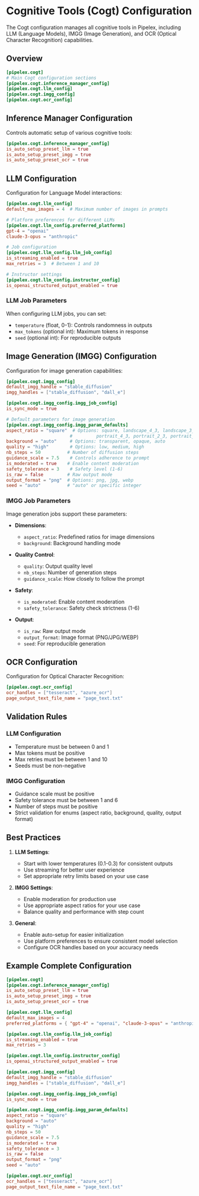 # Cognitive Tools (Cogt) Configuration

The Cogt configuration manages all cognitive tools in Pipelex, including LLM (Language Models), IMGG (Image Generation), and OCR (Optical Character Recognition) capabilities.

## Overview

```toml
[pipelex.cogt]
# Main Cogt configuration sections
[pipelex.cogt.inference_manager_config]
[pipelex.cogt.llm_config]
[pipelex.cogt.imgg_config]
[pipelex.cogt.ocr_config]
```

## Inference Manager Configuration

Controls automatic setup of various cognitive tools:

```toml
[pipelex.cogt.inference_manager_config]
is_auto_setup_preset_llm = true
is_auto_setup_preset_imgg = true
is_auto_setup_preset_ocr = true
```

## LLM Configuration

Configuration for Language Model interactions:

```toml
[pipelex.cogt.llm_config]
default_max_images = 4  # Maximum number of images in prompts

# Platform preferences for different LLMs
[pipelex.cogt.llm_config.preferred_platforms]
gpt-4 = "openai"
claude-3-opus = "anthropic"

# Job configuration
[pipelex.cogt.llm_config.llm_job_config]
is_streaming_enabled = true
max_retries = 3  # Between 1 and 10

# Instructor settings
[pipelex.cogt.llm_config.instructor_config]
is_openai_structured_output_enabled = true
```

### LLM Job Parameters

When configuring LLM jobs, you can set:

- `temperature` (float, 0-1): Controls randomness in outputs
- `max_tokens` (optional int): Maximum tokens in response
- `seed` (optional int): For reproducible outputs

## Image Generation (IMGG) Configuration

Configuration for image generation capabilities:

```toml
[pipelex.cogt.imgg_config]
default_imgg_handle = "stable_diffusion"
imgg_handles = ["stable_diffusion", "dall_e"]

[pipelex.cogt.imgg_config.imgg_job_config]
is_sync_mode = true

# Default parameters for image generation
[pipelex.cogt.imgg_config.imgg_param_defaults]
aspect_ratio = "square"  # Options: square, landscape_4_3, landscape_3_2, landscape_16_9, landscape_21_9,
                        #         portrait_4_3, portrait_2_3, portrait_9_16, portrait_9_21
background = "auto"     # Options: transparent, opaque, auto
quality = "high"        # Options: low, medium, high
nb_steps = 50          # Number of diffusion steps
guidance_scale = 7.5    # Controls adherence to prompt
is_moderated = true    # Enable content moderation
safety_tolerance = 3    # Safety level (1-6)
is_raw = false         # Raw output mode
output_format = "png"  # Options: png, jpg, webp
seed = "auto"          # "auto" or specific integer
```

### IMGG Job Parameters

Image generation jobs support these parameters:

- **Dimensions**:

    - `aspect_ratio`: Predefined ratios for image dimensions
    - `background`: Background handling mode

- **Quality Control**:

    - `quality`: Output quality level
    - `nb_steps`: Number of generation steps
    - `guidance_scale`: How closely to follow the prompt

- **Safety**:

    - `is_moderated`: Enable content moderation
    - `safety_tolerance`: Safety check strictness (1-6)

- **Output**:

    - `is_raw`: Raw output mode
    - `output_format`: Image format (PNG/JPG/WEBP)
    - `seed`: For reproducible generation

## OCR Configuration

Configuration for Optical Character Recognition:

```toml
[pipelex.cogt.ocr_config]
ocr_handles = ["tesseract", "azure_ocr"]
page_output_text_file_name = "page_text.txt"
```

## Validation Rules

### LLM Configuration
- Temperature must be between 0 and 1
- Max tokens must be positive
- Max retries must be between 1 and 10
- Seeds must be non-negative

### IMGG Configuration
- Guidance scale must be positive
- Safety tolerance must be between 1 and 6
- Number of steps must be positive
- Strict validation for enums (aspect ratio, background, quality, output format)

## Best Practices

1. **LLM Settings**:

    - Start with lower temperatures (0.1-0.3) for consistent outputs
    - Use streaming for better user experience
    - Set appropriate retry limits based on your use case

2. **IMGG Settings**:

    - Enable moderation for production use
    - Use appropriate aspect ratios for your use case
    - Balance quality and performance with step count

3. **General**:

     - Enable auto-setup for easier initialization
     - Use platform preferences to ensure consistent model selection
     - Configure OCR handles based on your accuracy needs

## Example Complete Configuration

```toml
[pipelex.cogt]
[pipelex.cogt.inference_manager_config]
is_auto_setup_preset_llm = true
is_auto_setup_preset_imgg = true
is_auto_setup_preset_ocr = true

[pipelex.cogt.llm_config]
default_max_images = 4
preferred_platforms = { "gpt-4" = "openai", "claude-3-opus" = "anthropic" }

[pipelex.cogt.llm_config.llm_job_config]
is_streaming_enabled = true
max_retries = 3

[pipelex.cogt.llm_config.instructor_config]
is_openai_structured_output_enabled = true

[pipelex.cogt.imgg_config]
default_imgg_handle = "stable_diffusion"
imgg_handles = ["stable_diffusion", "dall_e"]

[pipelex.cogt.imgg_config.imgg_job_config]
is_sync_mode = true

[pipelex.cogt.imgg_config.imgg_param_defaults]
aspect_ratio = "square"
background = "auto"
quality = "high"
nb_steps = 50
guidance_scale = 7.5
is_moderated = true
safety_tolerance = 3
is_raw = false
output_format = "png"
seed = "auto"

[pipelex.cogt.ocr_config]
ocr_handles = ["tesseract", "azure_ocr"]
page_output_text_file_name = "page_text.txt"
```
